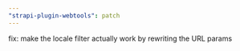 ```yaml
---
"strapi-plugin-webtools": patch
---
```


fix: make the locale filter actually work by rewriting the URL params
